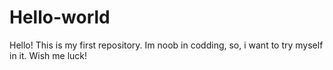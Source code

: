# Hello-world
Hello! This is my first repository. Im noob in codding, so, i want to try myself in it. Wish me luck!
